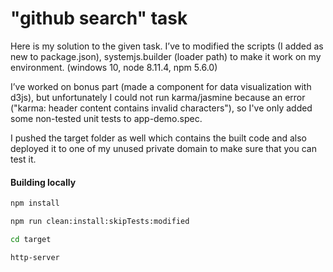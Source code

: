 # "github search" task

Here is my solution to the given task. I’ve to modified the scripts (I added as new to package.json), systemjs.builder (loader path) to make it work on my environment. (windows 10, node 8.11.4, npm 5.6.0)

I’ve worked on bonus part (made a component for data visualization with d3js), but unfortunately I could not run karma/jasmine because an error ("karma: header content contains invalid characters"), so I've only added some non-tested unit tests to app-demo.spec.

I pushed the target folder as well which contains the built code and also deployed it to one of my unused private domain to make sure that you can test it.

#### Building locally

```bash
npm install
```

```bash
npm run clean:install:skipTests:modified
```

```bash
cd target
```

```bash
http-server
```


